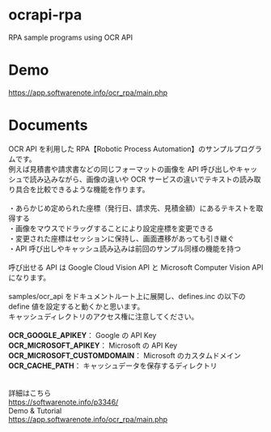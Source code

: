 # ocrapi-rpa
RPA sample programs using OCR API

# Demo

<a href="https://app.softwarenote.info/ocr_rpa/main.php" target="_blank">https://app.softwarenote.info/ocr_rpa/main.php</a>

# Documents

OCR API を利用した RPA【Robotic Process Automation】のサンプルプログラムです。<br>
例えば見積書や請求書などの同じフォーマットの画像を API 呼び出しやキャッシュで読み込みながら、画像の違いや OCR サービスの違いでテキストの読み取り具合を比較できるような機能を作ります。<br>
<br>
・あらかじめ定められた座標（発行日、請求先、見積金額）にあるテキストを取得する<br>
・画像をマウスでドラッグすることにより設定座標を変更できる<br>
・変更された座標はセッションに保持し、画面遷移があっても引き継ぐ<br>
・API 呼び出しやキャッシュ読み込みは前回のサンプル同様の機能を持つ<br>
<br>
呼び出せる API は Google Cloud Vision API と Microsoft Computer Vision API になります。<br>
<br>
samples/ocr_api をドキュメントルート上に展開し、defines.inc の以下の define 値を設定すると動くかと思います。<br>
キャッシュディレクトリのアクセス権に注意してください。<br>
<br>
**OCR_GOOGLE_APIKEY**： Google の API Key<br>
**OCR_MICROSOFT_APIKEY**： Microsoft の API Key<br>
**OCR_MICROSOFT_CUSTOMDOMAIN**： Microsoft のカスタムドメイン<br>
**OCR_CACHE_PATH**： キャッシュデータを保存するディレクトリ<br>
<br>
<br>
詳細はこちら<br>
<a href="https://softwarenote.info/p3346/" target="_blank">https://softwarenote.info/p3346/</a>
<br>
Demo & Tutorial<br>
<a href="https://app.softwarenote.info/ocr_rpa/main.php" target="_blank">https://app.softwarenote.info/ocr_rpa/main.php</a>
<br>
